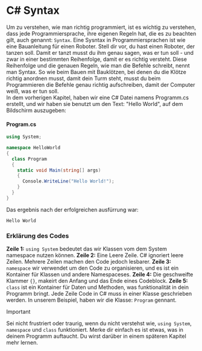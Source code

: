 # C# Syntax
Um zu verstehen, wie man richtig programmiert, ist es wichtig zu verstehen, dass jede Programmiersprache, ihre eigenen Regeln hat, die es zu beachten gilt, auch genannt: `Syntax`. Eine Sysntax in Programmiersprachen ist wie eine Bauanleitung für einen Roboter. Stell dir vor, du hast einen Roboter, der tanzen soll. Damit er tanzt musst du ihm genau sagen, was er tun soll - und zwar in einer bestimmten Reihenfolge, damit er es richtig versteht. Diese Reihenfolge und die genauen Regeln, wie man die Befehle schreibt, nennt man Syntax. So wie beim Bauen mit Bauklötzen, bei denen du die Klötze richtig anordnen musst, damit dein Turm steht, musst du beim Programmieren die Befehle genau richtig aufschreiben, damit der Computer weiß, was er tun soll.  
In dem vorherigen Kapitel, haben wir eine C# Datei namens Programm.cs erstellt, und wir haben sie benutzt um den Text: "Hello World", auf dem Bildschirm auszugeben:  
#### Program.cs
```C#
using System;

namespace HelloWorld
{
  class Program
  {
    static void Main(string[] args)
    {
      Console.WriteLine("Hello World!");    
    }
  }
}
```
Das ergebnis nach der erfolgreichen ausfürrung war:
```Text
Hello World
```

### Erklärung des Codes
**Zeile 1:** `using System` bedeutet das wir Klassen vom dem System namespace nutzen können.
**Zeile 2:** Eine Leere Zeile. C# ignoriert leere Zeilen. Mehrere Zeilen machen den Code jedoch lesbarer.
**Zeile 3:** `namespace` wir verwendet um den Code zu organisieren, und es ist ein Kontainer für Klassen und andere Namespaceses.
**Zeile 4:** Die geschweifte Klammer `{}`, makeirt den Anfang und das Ende eines Codeblock.
**Zeile 5:** `class` ist ein Kontainer für Daten und Methoden, was funktionalität in dein Programm bringt. Jede Zeile Code in C# muss in einer Klasse geschrieben werden. In unserem Beispiel, haben wir die Klasse: `Program` gennant.

> [!IMPORTANT]
> Sei nicht frustriert oder traurig, wenn du nicht verstehst wie, `using System`, `namespace` und `class` funktioniert. Merke dir einfach es ist etwas, was in deinem Programm auftaucht. Du wirst darüber in einem späteren Kapitel mehr lernen.


